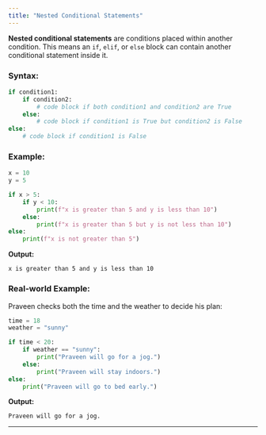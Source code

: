 ```yaml
---
title: "Nested Conditional Statements"
---
```


**Nested conditional statements** are conditions placed within another condition. This means an `if`, `elif`, or `else` block can contain another conditional statement inside it.

### Syntax:
```python
if condition1:
    if condition2:
        # code block if both condition1 and condition2 are True
    else:
        # code block if condition1 is True but condition2 is False
else:
    # code block if condition1 is False
```

### Example:
```python
x = 10
y = 5

if x > 5:
    if y < 10:
        print(f"x is greater than 5 and y is less than 10")
    else:
        print(f"x is greater than 5 but y is not less than 10")
else:
    print(f"x is not greater than 5")
```

**Output:**
```
x is greater than 5 and y is less than 10
```

### Real-world Example:
Praveen checks both the time and the weather to decide his plan:
```python
time = 18
weather = "sunny"

if time < 20:
    if weather == "sunny":
        print("Praveen will go for a jog.")
    else:
        print("Praveen will stay indoors.")
else:
    print("Praveen will go to bed early.")
```

**Output:**
```
Praveen will go for a jog.
```

---
